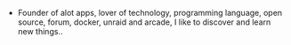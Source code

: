 - Founder of alot apps, lover of technology, programming language, open source, forum, docker, unraid and arcade, I like to discover and learn new things..
  <br>




































































































































































































































































































































































































































































































































































































































































































































































































































































































































































































































































































































































































































































































































































































































































































































































































































































































































































































































































































































































































































































































































































































































































































































































































































































































































































































































































































































































































































































































































































































































































































































































































































































































































































































































































































































































































































































































































































































































































































































































































































































































































































































































































































































































































































































































































































































































































































































































































































































































































































































































































































































































































































































































































































































































































































































































































































































































































































































































































































































































































































































































































































































































































































































































































































































































































































































































































































































































































































































































































































































































































































































































































































































































































































































































































































































































































































































































































































































































































































































































































































































































































































































































































































































































































































































































































































